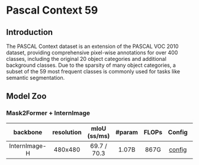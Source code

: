 # Pascal Context 59

<!-- [ALGORITHM] -->

## Introduction

The PASCAL Context dataset is an extension of the PASCAL VOC 2010 dataset, providing comprehensive pixel-wise annotations for over 400 classes, including the original 20 object categories and additional background classes. Due to the sparsity of many object categories, a subset of the 59 most frequent classes is commonly used for tasks like semantic segmentation.

## Model Zoo

### Mask2Former + InternImage

|   backbone    | resolution | mIoU (ss/ms) | #param | FLOPs |                               Config                               |                                                                                                                        Download                                                                                                                        |
| :-----------: | :--------: | :----------: | :----: | :---: | :----------------------------------------------------------------: | :----------------------------------------------------------------------------------------------------------------------------------------------------------------------------------------------------------------------------------------------------: |
| InternImage-H |  480x480   | 69.7 / 70.3  | 1.07B  | 867G  | [config](./mask2former_internimage_h_480_40k_pascal_context_59.py) | [ckpt](https://huggingface.co/OpenGVLab/InternImage/resolve/main/mask2former_internimage_h_480_40k_pascal_context_59.pth) \| [log](https://huggingface.co/OpenGVLab/InternImage/raw/main/mask2former_internimage_h_480_40k_pascal_context_59.log.json) |
